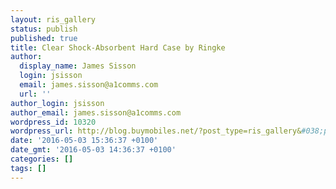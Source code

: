 ```yaml
---
layout: ris_gallery
status: publish
published: true
title: Clear Shock-Absorbent Hard Case by Ringke
author:
  display_name: James Sisson
  login: jsisson
  email: james.sisson@a1comms.com
  url: ''
author_login: jsisson
author_email: james.sisson@a1comms.com
wordpress_id: 10320
wordpress_url: http://blog.buymobiles.net/?post_type=ris_gallery&#038;p=10320
date: '2016-05-03 15:36:37 +0100'
date_gmt: '2016-05-03 14:36:37 +0100'
categories: []
tags: []
---
```


